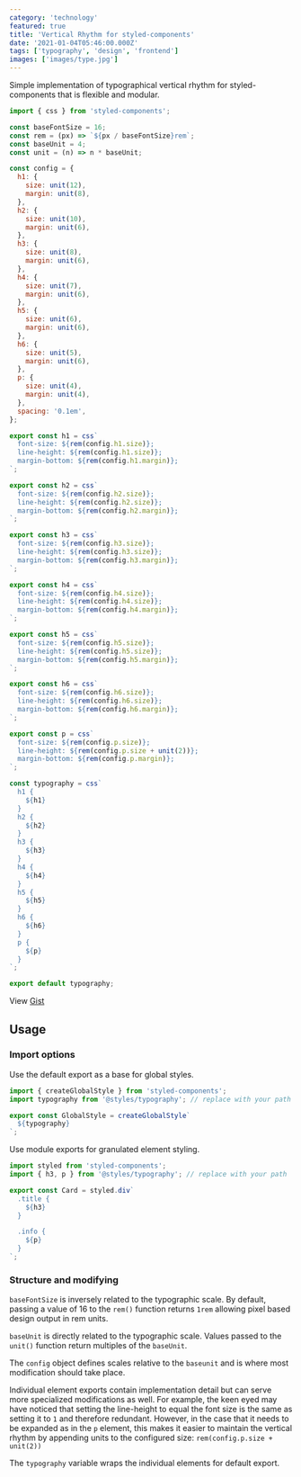 ```yaml
---
category: 'technology'
featured: true
title: 'Vertical Rhythm for styled-components'
date: '2021-01-04T05:46:00.000Z'
tags: ['typography', 'design', 'frontend']
images: ['images/type.jpg']
---
```


Simple implementation of typographical vertical rhythm for styled-components that is flexible and modular.

```js
import { css } from 'styled-components';

const baseFontSize = 16;
const rem = (px) => `${px / baseFontSize}rem`;
const baseUnit = 4;
const unit = (n) => n * baseUnit;

const config = {
  h1: {
    size: unit(12),
    margin: unit(8),
  },
  h2: {
    size: unit(10),
    margin: unit(6),
  },
  h3: {
    size: unit(8),
    margin: unit(6),
  },
  h4: {
    size: unit(7),
    margin: unit(6),
  },
  h5: {
    size: unit(6),
    margin: unit(6),
  },
  h6: {
    size: unit(5),
    margin: unit(6),
  },
  p: {
    size: unit(4),
    margin: unit(4),
  },
  spacing: '0.1em',
};

export const h1 = css`
  font-size: ${rem(config.h1.size)};
  line-height: ${rem(config.h1.size)};
  margin-bottom: ${rem(config.h1.margin)};
`;

export const h2 = css`
  font-size: ${rem(config.h2.size)};
  line-height: ${rem(config.h2.size)};
  margin-bottom: ${rem(config.h2.margin)};
`;

export const h3 = css`
  font-size: ${rem(config.h3.size)};
  line-height: ${rem(config.h3.size)};
  margin-bottom: ${rem(config.h3.margin)};
`;

export const h4 = css`
  font-size: ${rem(config.h4.size)};
  line-height: ${rem(config.h4.size)};
  margin-bottom: ${rem(config.h4.margin)};
`;

export const h5 = css`
  font-size: ${rem(config.h5.size)};
  line-height: ${rem(config.h5.size)};
  margin-bottom: ${rem(config.h5.margin)};
`;

export const h6 = css`
  font-size: ${rem(config.h6.size)};
  line-height: ${rem(config.h6.size)};
  margin-bottom: ${rem(config.h6.margin)};
`;

export const p = css`
  font-size: ${rem(config.p.size)};
  line-height: ${rem(config.p.size + unit(2))};
  margin-bottom: ${rem(config.p.margin)};
`;

const typography = css`
  h1 {
    ${h1}
  }
  h2 {
    ${h2}
  }
  h3 {
    ${h3}
  }
  h4 {
    ${h4}
  }
  h5 {
    ${h5}
  }
  h6 {
    ${h6}
  }
  p {
    ${p}
  }
`;

export default typography;
```

View [Gist](https://gist.github.com/ryantoddgarza/530c7921fb83dca05b571c26a96fd759)

## Usage

### Import options

Use the default export as a base for global styles.

```js
import { createGlobalStyle } from 'styled-components';
import typography from '@styles/typography'; // replace with your path

export const GlobalStyle = createGlobalStyle`
  ${typography}
`;
```

Use module exports for granulated element styling.

```js
import styled from 'styled-components';
import { h3, p } from '@styles/typography'; // replace with your path

export const Card = styled.div`
  .title {
    ${h3}
  }

  .info {
    ${p}
  }
`;
```

### Structure and modifying

`baseFontSize` is inversely related to the typographic scale. By default, passing a value of 16 to the `rem()` function returns `1rem` allowing pixel based design output in rem units.

`baseUnit` is directly related to the typographic scale. Values passed to the `unit()` function return multiples of the `baseUnit`.

The `config` object defines scales relative to the `baseunit` and is where most modification should take place.

Individual element exports contain implementation detail but can serve more specialized modifications as well. For example, the keen eyed may have noticed that setting the line-height to equal the font size is the same as setting it to `1` and therefore redundant. However, in the case that it needs to be expanded as in the `p` element, this makes it easier to maintain the vertical rhythm by appending units to the configured size: `rem(config.p.size + unit(2))`

The `typography` variable wraps the individual elements for default export.
